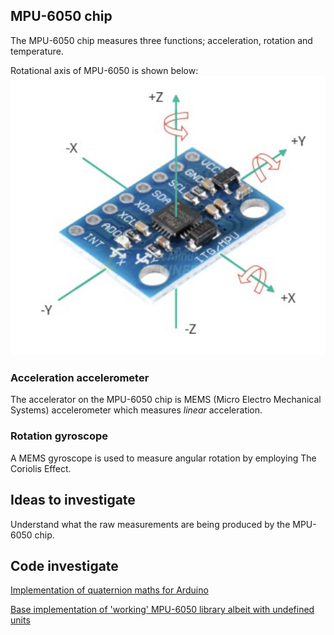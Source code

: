 
## MPU-6050 chip
The MPU-6050 chip measures three functions; acceleration, rotation and temperature.

Rotational axis of MPU-6050 is shown below: 
![mpu_6050_rotation](../images/mpu_rotation.png)

### Acceleration accelerometer
The accelerator on the MPU-6050 chip is MEMS (Micro Electro Mechanical Systems) accelerometer which measures *linear* acceleration.

### Rotation gyroscope
A MEMS gyroscope is used to measure angular rotation by employing The Coriolis Effect. 


## Ideas to investigate
Understand what the raw measurements are being produced by the MPU-6050 chip.

## Code investigate

[Implementation of quaternion maths for Arduino](
https://github-com.translate.goog/jrowberg/i2cdevlib/tree/master/Arduino/MPU6050?_x_tr_sl=auto&_x_tr_tl=en&_x_tr_hl=en-GB)

[Base implementation of 'working' MPU-6050 library albeit with undefined units](https://github.com/jarzebski/Arduino-MPU6050/blob/master/README.md)